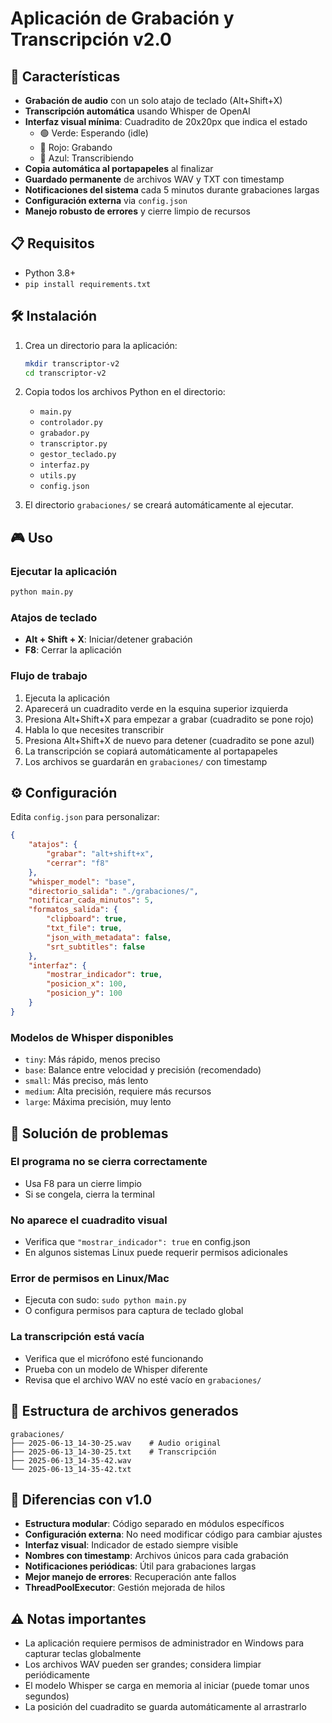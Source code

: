 # Aplicación de Grabación y Transcripción v2.0

## 🚀 Características

- **Grabación de audio** con un solo atajo de teclado (Alt+Shift+X)
- **Transcripción automática** usando Whisper de OpenAI
- **Interfaz visual mínima**: Cuadradito de 20x20px que indica el estado
  - 🟢 Verde: Esperando (idle)
  - 🔴 Rojo: Grabando
  - 🔵 Azul: Transcribiendo
- **Copia automática al portapapeles** al finalizar
- **Guardado permanente** de archivos WAV y TXT con timestamp
- **Notificaciones del sistema** cada 5 minutos durante grabaciones largas
- **Configuración externa** via `config.json`
- **Manejo robusto de errores** y cierre limpio de recursos

## 📋 Requisitos

- Python 3.8+
- ```pip install requirements.txt```

## 🛠️ Instalación

1. Crea un directorio para la aplicación:
   ```bash
   mkdir transcriptor-v2
   cd transcriptor-v2
   ```

2. Copia todos los archivos Python en el directorio:
   - `main.py`
   - `controlador.py`
   - `grabador.py`
   - `transcriptor.py`
   - `gestor_teclado.py`
   - `interfaz.py`
   - `utils.py`
   - `config.json`

3. El directorio `grabaciones/` se creará automáticamente al ejecutar.

## 🎮 Uso

### Ejecutar la aplicación

```bash
python main.py
```

### Atajos de teclado

- **Alt + Shift + X**: Iniciar/detener grabación
- **F8**: Cerrar la aplicación

### Flujo de trabajo

1. Ejecuta la aplicación
2. Aparecerá un cuadradito verde en la esquina superior izquierda
3. Presiona Alt+Shift+X para empezar a grabar (cuadradito se pone rojo)
4. Habla lo que necesites transcribir
5. Presiona Alt+Shift+X de nuevo para detener (cuadradito se pone azul)
6. La transcripción se copiará automáticamente al portapapeles
7. Los archivos se guardarán en `grabaciones/` con timestamp

## ⚙️ Configuración

Edita `config.json` para personalizar:

```json
{
    "atajos": {
        "grabar": "alt+shift+x",
        "cerrar": "f8"
    },
    "whisper_model": "base",
    "directorio_salida": "./grabaciones/",
    "notificar_cada_minutos": 5,
    "formatos_salida": {
        "clipboard": true,
        "txt_file": true,
        "json_with_metadata": false,
        "srt_subtitles": false
    },
    "interfaz": {
        "mostrar_indicador": true,
        "posicion_x": 100,
        "posicion_y": 100
    }
}
```

### Modelos de Whisper disponibles

- `tiny`: Más rápido, menos preciso
- `base`: Balance entre velocidad y precisión (recomendado)
- `small`: Más preciso, más lento
- `medium`: Alta precisión, requiere más recursos
- `large`: Máxima precisión, muy lento

## 🔧 Solución de problemas

### El programa no se cierra correctamente
- Usa F8 para un cierre limpio
- Si se congela, cierra la terminal

### No aparece el cuadradito visual
- Verifica que `"mostrar_indicador": true` en config.json
- En algunos sistemas Linux puede requerir permisos adicionales

### Error de permisos en Linux/Mac
- Ejecuta con sudo: `sudo python main.py`
- O configura permisos para captura de teclado global

### La transcripción está vacía
- Verifica que el micrófono esté funcionando
- Prueba con un modelo de Whisper diferente
- Revisa que el archivo WAV no esté vacío en `grabaciones/`

## 📁 Estructura de archivos generados

```
grabaciones/
├── 2025-06-13_14-30-25.wav    # Audio original
├── 2025-06-13_14-30-25.txt    # Transcripción
├── 2025-06-13_14-35-42.wav
└── 2025-06-13_14-35-42.txt
```

## 🔄 Diferencias con v1.0

- **Estructura modular**: Código separado en módulos específicos
- **Configuración externa**: No need modificar código para cambiar ajustes
- **Interfaz visual**: Indicador de estado siempre visible
- **Nombres con timestamp**: Archivos únicos para cada grabación
- **Notificaciones periódicas**: Útil para grabaciones largas
- **Mejor manejo de errores**: Recuperación ante fallos
- **ThreadPoolExecutor**: Gestión mejorada de hilos

## ⚠️ Notas importantes

- La aplicación requiere permisos de administrador en Windows para capturar teclas globalmente
- Los archivos WAV pueden ser grandes; considera limpiar periódicamente
- El modelo Whisper se carga en memoria al iniciar (puede tomar unos segundos)
- La posición del cuadradito se guarda automáticamente al arrastrarlo